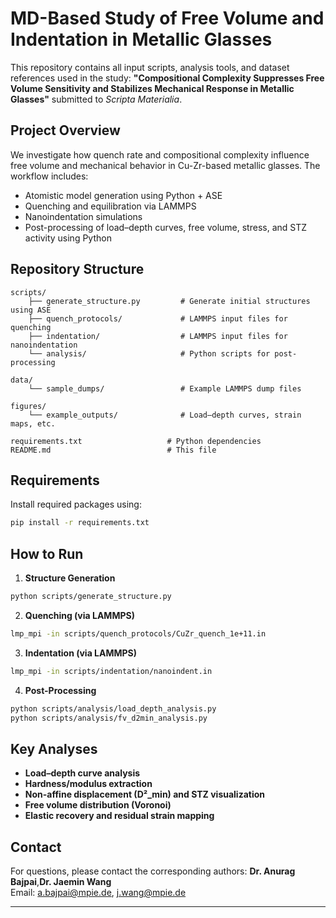 # MD-Based Study of Free Volume and Indentation in Metallic Glasses

This repository contains all input scripts, analysis tools, and dataset references used in the study:
**"Compositional Complexity Suppresses Free Volume Sensitivity and Stabilizes Mechanical Response in Metallic Glasses"** submitted to *Scripta Materialia*.

## Project Overview

We investigate how quench rate and compositional complexity influence free volume and mechanical behavior in Cu-Zr-based metallic glasses. The workflow includes:
- Atomistic model generation using Python + ASE
- Quenching and equilibration via LAMMPS
- Nanoindentation simulations
- Post-processing of load–depth curves, free volume, stress, and STZ activity using Python

## Repository Structure

```
scripts/
    ├── generate_structure.py         # Generate initial structures using ASE
    ├── quench_protocols/             # LAMMPS input files for quenching
    ├── indentation/                  # LAMMPS input files for nanoindentation
    └── analysis/                     # Python scripts for post-processing

data/
    └── sample_dumps/                 # Example LAMMPS dump files

figures/
    └── example_outputs/              # Load–depth curves, strain maps, etc.

requirements.txt                   # Python dependencies
README.md                          # This file
```

## Requirements

Install required packages using:

```bash
pip install -r requirements.txt
```

## How to Run

1. **Structure Generation**

```bash
python scripts/generate_structure.py
```

2. **Quenching (via LAMMPS)**

```bash
lmp_mpi -in scripts/quench_protocols/CuZr_quench_1e+11.in
```

3. **Indentation (via LAMMPS)**

```bash
lmp_mpi -in scripts/indentation/nanoindent.in
```

4. **Post-Processing**

```bash
python scripts/analysis/load_depth_analysis.py
python scripts/analysis/fv_d2min_analysis.py
```

## Key Analyses

- **Load–depth curve analysis**
- **Hardness/modulus extraction**
- **Non-affine displacement (D²_min) and STZ visualization**
- **Free volume distribution (Voronoi)**
- **Elastic recovery and residual strain mapping**


## Contact

For questions, please contact the corresponding authors:
**Dr. Anurag Bajpai**,**Dr. Jaemin Wang**   
Email: a.bajpai@mpie.de, j.wang@mpie.de

---